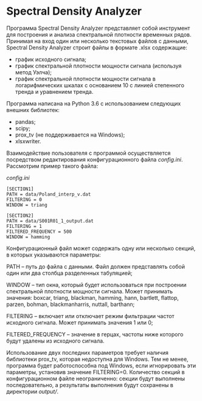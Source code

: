 Spectral Density Analyzer
=========================
Программа Spectral Density Analyzer представляет собой инструмент для построения и анализа спектральной плотности временных рядов. Принимая на вход один или несколько текстовых файлов с данными, Spectral Density Analyzer строит файлы в формате .xlsx содержащие:
- график исходного сигнала;
- график спектральной плотности мощности сигнала (используя метод Уэлча);
- график спектральной плотности мощности сигнала в логарифмических шкалах с основанием 10 с линией степенного тренда и уравнением тренда.

Программа написана на Python 3.6 с использованием следующих внешних библиотек:
- pandas;
- scipy;
- prox_tv (не поддерживается на Windows);
- xlsxwriter.

Взаимодействие пользователя с программой осуществляется посредством редактирования конфигурационного файла *config.ini*. Рассмотрим пример такого файла:
 
*config.ini*

```
[SECTION1]
PATH = data/Poland_interp_v.dat
FILTERING = 0
WINDOW = triang

[SECTION2]
PATH = data/S001R01_1_output.dat
FILTERING = 1
FILTERED_FREQUENCY = 500
WINDOW = hamming
```

Конфигурационный файл может содержать одну или несколько секций, в которых указываются параметры:

PATH – путь до файла с данными. Файл должен представлять собой один или два столбца разделенных табуляцией;

WINDOW – тип окна, который будет использоваться при построении спектральной плотности мощности сигнала. Может принимать значения: boxcar, triang, blackman, hamming, hann, bartlett, flattop, parzen, bohman, blackmanharris, nuttall, barthann;

FILTERING – включает или отключает режим фильтрации частот исходного сигнала. Может принимать значения 1 или 0;

FILTERED_FREQUENCY – значение в герцах, частоты ниже которого будут удалены из исходного сигнала.

Использование двух последних параметров требует наличия библиотеки prox_tv, которая недоступна для Windows. Тем не менее, программа будет работоспособна под Windows, если игнорировать эти параметры, установив значение FILTERING=0.
Количество секций в конфигурационном файле неограниченно: секции будут выполнены последовательно, а результаты выполнения будут сохранены в директории *output/*.
